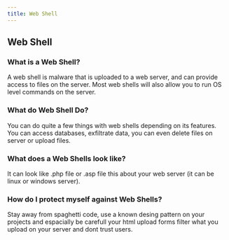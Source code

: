 ```yaml
---
title: Web Shell
---
```


## Web Shell

### What is a Web Shell?
A web shell is malware that is uploaded to a web server, and can provide access to files on the server. Most web shells will also allow you to run OS level commands on the server.

### What do Web Shell Do?
You can do quite a few things with web shells depending on its features. You can access databases, exfiltrate data, you can even delete files on server or upload files.

### What does a Web Shells look like?
It can look like .php file or .asp file this about your web server (it can be linux or windows server).

### How do I protect myself against Web Shells?
Stay away from spaghetti code, use a known desing pattern on your projects and espacially be carefull your html upload forms 
filter what you upload on your server and dont trust users.
